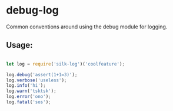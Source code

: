 # debug-log
Common conventions around using the debug module for logging.


## Usage:

```js

let log = require('silk-log')('coolfeature');

log.debug('assert(1+1=3)');
log.verbose('useless');
log.info('hi');
log.warn('tsktsk');
log.error('ono');
log.fatal('sos');
```

